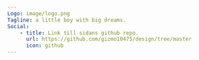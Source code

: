 ```yaml
---
Logo: image/logo.png
Tagline: a little boy with big dreams.
Social:
    - title: Link till sidans github repo.
      url: https://github.com/gizmo10475/design/tree/master
      icon: github
---
```

